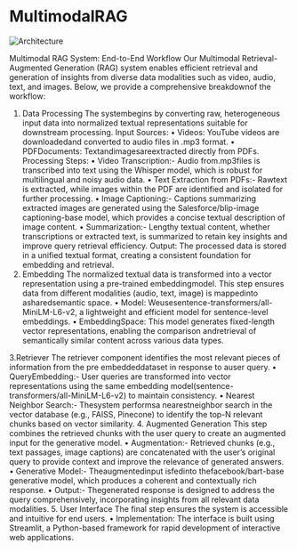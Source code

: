 # MultimodalRAG

![Architecture](https://github.com/user-attachments/assets/aca2ff35-4358-4758-98e7-1f5c4a2063b3)

 Multimodal RAG System: End-to-End Workflow
 Our Multimodal Retrieval-Augmented Generation (RAG) system enables efficient retrieval
 and generation of insights from diverse data modalities such as video, audio, text, and
 images. Below, we provide a comprehensive breakdownof the workflow:
 1. Data Processing
 The systembegins by converting raw, heterogeneous input data into normalized textual
 representations suitable for downstream processing.
 Input Sources:
 • Videos: YouTube videos are downloadedand converted to audio files in .mp3 format.
 • PDFDocuments: Textandimagesareextracted directly from PDFs.
 Processing Steps:
 • Video Transcription:- Audio from.mp3files is transcribed into text using the Whisper model, which is robust
 for multilingual and noisy audio data.
 • Text Extraction from PDFs:- Rawtext is extracted, while images within the PDF are identified and isolated for further
 processing.
 • Image Captioning:- Captions summarizing extracted images are generated using the Salesforce/blip-image
captioning-base model, which provides a concise textual description of image content.
 • Summarization:- Lengthy textual content, whether transcriptions or extracted text, is summarized to retain
 key insights and improve query retrieval efficiency.
 Output: The processed data is stored in a unified textual format, creating a consistent
 foundation for embedding and retrieval.
2. Embedding
 The normalized textual data is transformed into a vector representation using a pre-trained
 embeddingmodel. This step ensures data from different modalities (audio, text, image) is
 mappedinto asharedsemantic space.
 • Model: Weusesentence-transformers/all-MiniLM-L6-v2, a lightweight and efficient model
 for sentence-level embeddings.
 • EmbeddingSpace: This model generates fixed-length vector representations, enabling the
 comparison andretrieval of semantically similar content across various data types.

3.Retriever
 The retriever component identifies the most relevant pieces of information from the pre
embeddeddataset in response to auser query.
 • QueryEmbedding:- User queries are transformed into vector representations using the same embedding
 model(sentence-transformers/all-MiniLM-L6-v2) to maintain consistency.
 • Nearest Neighbor Search:- Thesystem performsa nearestneighbor search in the vector database (e.g., FAISS,
 Pinecone) to identify the top-N relevant chunks based on vector similarity.
 4. Augmented Generation
 This step combines the retrieved chunks with the user query to create an augmented input
 for the generative model.
 • Augmentation:- Retrieved chunks (e.g., text passages, image captions) are concatenated with the user’s
 original query to provide context and improve the relevance of generated answers.
 • Generative Model:- Theaugmentedinput isfedinto thefacebook/bart-base generative model, which
 produces a coherent and contextually rich response.
 • Output:- Thegenerated response is designed to address the query comprehensively, incorporating
 insights from all relevant data modalities.
 5. User Interface
 The final step ensures the system is accessible and intuitive for end users.
 • Implementation: The interface is built using Streamlit, a Python-based framework for
 rapid development of interactive web applications.


 
